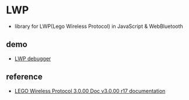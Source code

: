 # LWP

- library for LWP(Lego Wireless Protocol) in JavaScript & WebBluetooth

## demo

- [LWP debugger](https://code4fukui.github.io/LWP/debugger.html)

## reference

- [LEGO Wireless Protocol 3.0.00 Doc v3.0.00 r17 documentation](https://lego.github.io/lego-ble-wireless-protocol-docs/)
